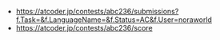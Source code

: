 * https://atcoder.jp/contests/abc236/submissions?f.Task=&f.LanguageName=&f.Status=AC&f.User=noraworld
* https://atcoder.jp/contests/abc236/score
